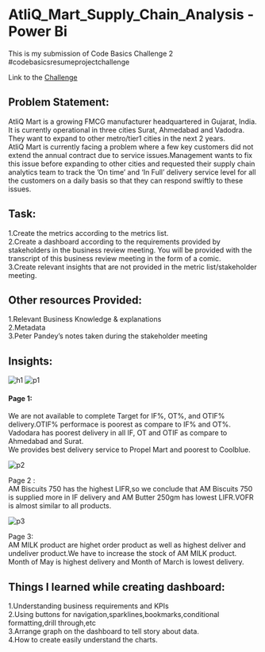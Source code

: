 # AtliQ_Mart_Supply_Chain_Analysis - Power Bi

This is my submission of Code Basics Challenge 2
#codebasicsresumeprojectchallenge

Link to the [Challenge](https://codebasics.io/event/codebasics-resume-project-challenge)

## Problem Statement:
AtliQ Mart is a growing FMCG manufacturer headquartered in Gujarat, India. It is currently operational in three cities Surat, Ahmedabad and Vadodra. They want to expand to other metro/tier1 cities in the next 2 years.<br>
AtliQ Mart is currently facing a problem where a few key customers did not extend the annual contract due to service issues.Management wants to fix this issue before expanding to other cities and requested their supply chain analytics team to track the ’On time’ and ‘In Full’ delivery service level for all the customers on a daily basis so that they can respond swiftly to these issues.

## Task:
1.Create the metrics according to the metrics list.<br>
2.Create a dashboard according to the requirements provided by stakeholders in the business review meeting. You will be provided with the transcript of this business review meeting in the form of a comic.<br>
3.Create relevant insights that are not provided in the metric list/stakeholder meeting.<br>

## Other resources Provided:

1.Relevant Business Knowledge & explanations<br>
2.Metadata<br>
3.Peter Pandey’s notes taken during the stakeholder meeting<br>
 
## Insights:
![h1](https://user-images.githubusercontent.com/91377756/196383782-bc3be8cd-82b4-4bb2-aa8d-7ca237eb9367.png)
![p1](https://user-images.githubusercontent.com/91377756/196384074-167f385d-5e93-4800-b8d4-0005d23b8ea2.png)

#### Page 1:<br>
We are not available to complete Target for IF%, OT%, and OTIF% delivery.OTIF% performace is poorest as compare to IF% and OT%.<br>
Vadodara has poorest delivery in all IF, OT and OTIF as compare to Ahmedabad and Surat.<br>
We provides best delivery service to Propel Mart and poorest to Coolblue.<br>

![p2](https://user-images.githubusercontent.com/91377756/196384125-9f1aa5c6-a3b0-47e0-a11e-8990686995fb.png)

Page 2 :<br>
AM Biscuits 750 has the highest LIFR,so we conclude that AM Biscuits 750 is supplied more in IF delivery and AM Butter 250gm has lowest LIFR.VOFR is almost similar to all products.<br>

![p3](https://user-images.githubusercontent.com/91377756/196384164-b9e5df0b-e8e8-44f1-85b8-265ea31130b9.png)

Page 3:<br>
AM MILK product are highet order product as well as highest deliver and undeliver product.We have to increase the stock of AM MILK product.<br>
Month of May is highest delivery and Month of March is lowest delivery.<br>

## Things I learned while creating dashboard:<br>
1.Understanding business requirements and KPIs<br>
2.Using buttons for navigation,sparklines,bookmarks,conditional formatting,drill through,etc<br>
3.Arrange graph on the dashboard to tell story about data.<br>
4.How to create easily understand the charts.<br>
